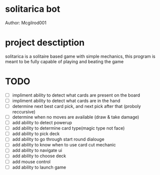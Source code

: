 # solitarica bot

Author: Mcgilrod001

# project desctiption
solitarica is a solitaire based game with simple mechanics, this program is meant to be fully capable of playing and beating the game

# TODO

- [ ] impliment ability to detect what cards are present on the board
- [ ] impliment ability to detect what cards are in the hand
- [ ] determine next best card pick, and next pick after that (proboly reccursive)
- [ ] determine when no moves are available (draw & take damage)
- [ ] add ability to detect powerup
- [ ] add ability to determine card type(magic type not face)
- [ ] add ability to pick deck
- [ ] add ability to go through start round dialouge
- [ ] add ability to know when to use card cut mechanic
- [ ] add ability to navigate ui
- [ ] add ability to choose deck
- [ ] add mouse control
- [ ] add ability to launch game
